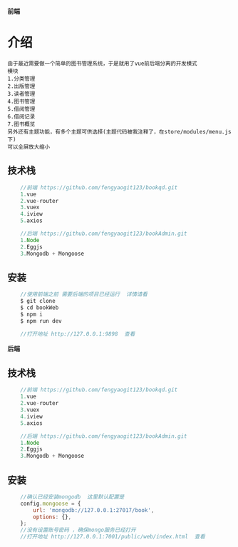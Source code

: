 **前端**
# 介绍
    由于最近需要做一个简单的图书管理系统，于是就用了vue前后端分离的开发模式
	模块
	1.分类管理
	2.出版管理
	3.读者管理
	4.图书管理
	5.借阅管理
	6.借阅记录
	7.图书概览
	另外还有主题功能，有多个主题可供选择(主题代码被我注释了，在store/modules/menu.js下) 
	可以全屏放大缩小
## 技术栈
```js
    //前端 https://github.com/fengyaogit123/bookqd.git
    1.vue
    2.vue-router
    3.vuex
    4.iview
    5.axios

    //后端 https://github.com/fengyaogit123/bookAdmin.git
    1.Node
    2.Eggjs
    3.Mongodb + Mongoose

```

## 安装
```js
    //使用前端之前 需要后端的项目已经运行  详情请看
    $ git clone
    $ cd bookWeb
    $ npm i
    $ npm run dev 

    //打开地址 http://127.0.0.1:9898  查看
```

**后端**
## 技术栈
```js
    //前端 https://github.com/fengyaogit123/bookqd.git
    1.vue
    2.vue-router
    3.vuex
    4.iview
    5.axios

    //后端 https://github.com/fengyaogit123/bookAdmin.git
    1.Node
    2.Eggjs
    3.Mongodb + Mongoose

```

## 安装
```js
    //确认已经安装mongodb  这里默认配置是 
    config.mongoose = {
        url: 'mongodb://127.0.0.1:27017/book',
        options: {},
    };
    //没有设置账号密码 ，确保mongo服务已经打开
    //打开地址 http://127.0.0.1:7001/public/web/index.html  查看
```

